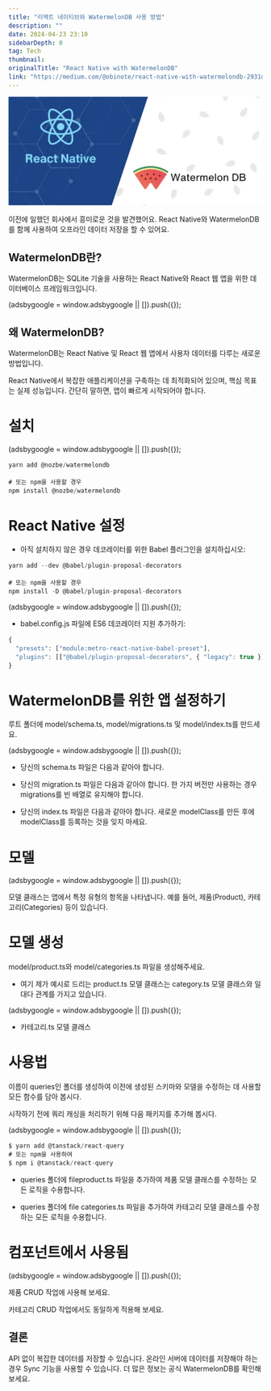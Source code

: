 ```yaml
---
title: "리액트 네이티브와 WatermelonDB 사용 방법"
description: ""
date: 2024-04-23 23:10
sidebarDepth: 0
tag: Tech
thumbnail: 
originalTitle: "React Native with WatermelonDB"
link: "https://medium.com/@obinote/react-native-with-watermelondb-2931df69d526"
---
```



<img src="./img/ReactNativewithWatermelonDB_0.png" />

이전에 일했던 회사에서 흥미로운 것을 발견했어요. React Native와 WatermelonDB를 함께 사용하여 오프라인 데이터 저장을 할 수 있어요.

## WatermelonDB란?

WatermelonDB는 SQLite 기술을 사용하는 React Native와 React 웹 앱을 위한 데이터베이스 프레임워크입니다.

<!-- ui-log 수평형 -->
<ins class="adsbygoogle"
  style="display:block"
  data-ad-client="ca-pub-4877378276818686"
  data-ad-slot="9743150776"
  data-ad-format="auto"
  data-full-width-responsive="true"></ins>
<component is="script">
(adsbygoogle = window.adsbygoogle || []).push({});
</component>

## 왜 WatermelonDB?

WatermelonDB는 React Native 및 React 웹 앱에서 사용자 데이터를 다루는 새로운 방법입니다.

React Native에서 복잡한 애플리케이션을 구축하는 데 최적화되어 있으며, 핵심 목표는 실제 성능입니다. 간단히 말하면, 앱이 빠르게 시작되어야 합니다.

# 설치

<!-- ui-log 수평형 -->
<ins class="adsbygoogle"
  style="display:block"
  data-ad-client="ca-pub-4877378276818686"
  data-ad-slot="9743150776"
  data-ad-format="auto"
  data-full-width-responsive="true"></ins>
<component is="script">
(adsbygoogle = window.adsbygoogle || []).push({});
</component>

```js
yarn add @nozbe/watermelondb

# 또는 npm을 사용할 경우
npm install @nozbe/watermelondb
```

# React Native 설정

- 아직 설치하지 않은 경우 데코레이터를 위한 Babel 플러그인을 설치하십시오:

```js
yarn add --dev @babel/plugin-proposal-decorators

# 또는 npm을 사용할 경우
npm install -D @babel/plugin-proposal-decorators
```

<!-- ui-log 수평형 -->
<ins class="adsbygoogle"
  style="display:block"
  data-ad-client="ca-pub-4877378276818686"
  data-ad-slot="9743150776"
  data-ad-format="auto"
  data-full-width-responsive="true"></ins>
<component is="script">
(adsbygoogle = window.adsbygoogle || []).push({});
</component>

- babel.config.js 파일에 ES6 데코레이터 지원 추가하기:

```js
{
  "presets": ["module:metro-react-native-babel-preset"],
  "plugins": [["@babel/plugin-proposal-decorators", { "legacy": true }]]
}
```

# WatermelonDB를 위한 앱 설정하기

루트 폴더에 model/schema.ts, model/migrations.ts 및 model/index.ts를 만드세요.

<!-- ui-log 수평형 -->
<ins class="adsbygoogle"
  style="display:block"
  data-ad-client="ca-pub-4877378276818686"
  data-ad-slot="9743150776"
  data-ad-format="auto"
  data-full-width-responsive="true"></ins>
<component is="script">
(adsbygoogle = window.adsbygoogle || []).push({});
</component>

- 당신의 schema.ts 파일은 다음과 같아야 합니다.

- 당신의 migration.ts 파일은 다음과 같아야 합니다. 한 가지 버전만 사용하는 경우 migrations를 빈 배열로 유지해야 합니다.

- 당신의 index.ts 파일은 다음과 같아야 합니다. 새로운 modelClass를 만든 후에 modelClass를 등록하는 것을 잊지 마세요.

# 모델

<!-- ui-log 수평형 -->
<ins class="adsbygoogle"
  style="display:block"
  data-ad-client="ca-pub-4877378276818686"
  data-ad-slot="9743150776"
  data-ad-format="auto"
  data-full-width-responsive="true"></ins>
<component is="script">
(adsbygoogle = window.adsbygoogle || []).push({});
</component>

모델 클래스는 앱에서 특정 유형의 항목을 나타냅니다. 예를 들어, 제품(Product), 카테고리(Categories) 등이 있습니다.

# 모델 생성

model/product.ts와 model/categories.ts 파일을 생성해주세요.

- 여기 제가 예시로 드리는 product.ts 모델 클래스는 category.ts 모델 클래스와 일대다 관계를 가지고 있습니다.

<!-- ui-log 수평형 -->
<ins class="adsbygoogle"
  style="display:block"
  data-ad-client="ca-pub-4877378276818686"
  data-ad-slot="9743150776"
  data-ad-format="auto"
  data-full-width-responsive="true"></ins>
<component is="script">
(adsbygoogle = window.adsbygoogle || []).push({});
</component>

- 카테고리.ts 모델 클래스

# 사용법

이름이 queries인 폴더를 생성하여 이전에 생성된 스키마와 모델을 수정하는 데 사용할 모든 함수를 담아 봅시다.

시작하기 전에 쿼리 캐싱을 처리하기 위해 다음 패키지를 추가해 봅시다.

<!-- ui-log 수평형 -->
<ins class="adsbygoogle"
  style="display:block"
  data-ad-client="ca-pub-4877378276818686"
  data-ad-slot="9743150776"
  data-ad-format="auto"
  data-full-width-responsive="true"></ins>
<component is="script">
(adsbygoogle = window.adsbygoogle || []).push({});
</component>

```js
$ yarn add @tanstack/react-query
# 또는 npm을 사용하여
$ npm i @tanstack/react-query
```

- queries 폴더에 fileproduct.ts 파일을 추가하여 제품 모델 클래스를 수정하는 모든 로직을 수용합니다.

- queries 폴더에 file categories.ts 파일을 추가하여 카테고리 모델 클래스를 수정하는 모든 로직을 수용합니다.

# 컴포넌트에서 사용됨

<!-- ui-log 수평형 -->
<ins class="adsbygoogle"
  style="display:block"
  data-ad-client="ca-pub-4877378276818686"
  data-ad-slot="9743150776"
  data-ad-format="auto"
  data-full-width-responsive="true"></ins>
<component is="script">
(adsbygoogle = window.adsbygoogle || []).push({});
</component>

제품 CRUD 작업에 사용해 보세요.

카테고리 CRUD 작업에서도 동일하게 적용해 보세요.

## 결론

API 없이 복잡한 데이터를 저장할 수 있습니다. 온라인 서버에 데이터를 저장해야 하는 경우 Sync 기능을 사용할 수 있습니다. 더 많은 정보는 공식 WatermelonDB를 확인해보세요.